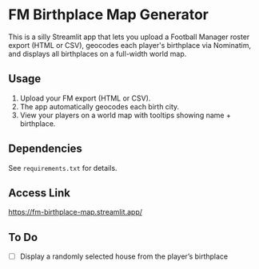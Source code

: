 # FM Birthplace Map Generator

This is a silly Streamlit app that lets you upload a Football Manager roster export (HTML or CSV), geocodes each player's birthplace via Nominatim, and displays all birthplaces on a full-width world map.

## Usage

1. Upload your FM export (HTML or CSV).
2. The app automatically geocodes each birth city.
3. View your players on a world map with tooltips showing name + birthplace.

## Dependencies

See `requirements.txt` for details.

## Access Link
https://fm-birthplace-map.streamlit.app/

## To Do
- [ ]  Display a randomly selected house from the player’s birthplace
